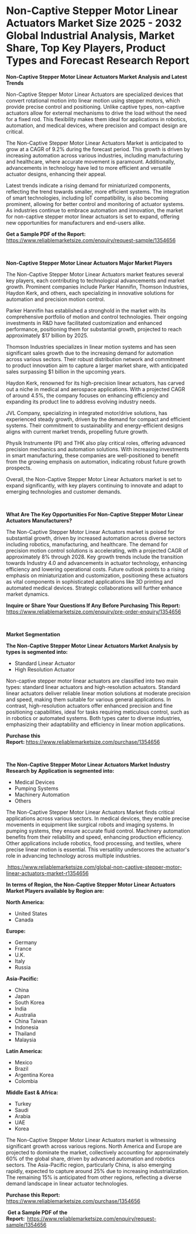 <p><h1>Non-Captive Stepper Motor Linear Actuators Market Size 2025 - 2032 Global Industrial Analysis, Market Share, Top Key Players, Product Types and Forecast Research Report</h1></p><p><strong>Non-Captive Stepper Motor Linear Actuators Market Analysis and Latest Trends</strong></p>
<p><p>Non-Captive Stepper Motor Linear Actuators are specialized devices that convert rotational motion into linear motion using stepper motors, which provide precise control and positioning. Unlike captive types, non-captive actuators allow for external mechanisms to drive the load without the need for a fixed rod. This flexibility makes them ideal for applications in robotics, automation, and medical devices, where precision and compact design are critical.</p><p>The Non-Captive Stepper Motor Linear Actuators Market is anticipated to grow at a CAGR of 9.2% during the forecast period. This growth is driven by increasing automation across various industries, including manufacturing and healthcare, where accurate movement is paramount. Additionally, advancements in technology have led to more efficient and versatile actuator designs, enhancing their appeal. </p><p>Latest trends indicate a rising demand for miniaturized components, reflecting the trend towards smaller, more efficient systems. The integration of smart technologies, including IoT compatibility, is also becoming prominent, allowing for better control and monitoring of actuator systems. As industries continue to embrace automation and innovation, the market for non-captive stepper motor linear actuators is set to expand, offering new opportunities for manufacturers and end-users alike.</p></p>
<p><strong>Get a Sample PDF of the Report:&nbsp;</strong> <a href="https://www.reliablemarketsize.com/enquiry/request-sample/1354656?utm_campaign=3254&utm_medium=2&utm_source=Github&utm_content=ia&utm_term=12042025&utm_id=non-captive-stepper-motor-linear-actuators">https://www.reliablemarketsize.com/enquiry/request-sample/1354656</a></p>
<p>&nbsp;</p>
<p><strong>Non-Captive Stepper Motor Linear Actuators Major Market Players</strong></p>
<p><p>The Non-Captive Stepper Motor Linear Actuators market features several key players, each contributing to technological advancements and market growth. Prominent companies include Parker Hannifin, Thomson Industries, Haydon Kerk, and others, each specializing in innovative solutions for automation and precision motion control.</p><p>Parker Hannifin has established a stronghold in the market with its comprehensive portfolio of motion and control technologies. Their ongoing investments in R&D have facilitated customization and enhanced performance, positioning them for substantial growth, projected to reach approximately $17 billion by 2025.</p><p>Thomson Industries specializes in linear motion systems and has seen significant sales growth due to the increasing demand for automation across various sectors. Their robust distribution network and commitment to product innovation aim to capture a larger market share, with anticipated sales surpassing $1 billion in the upcoming years.</p><p>Haydon Kerk, renowned for its high-precision linear actuators, has carved out a niche in medical and aerospace applications. With a projected CAGR of around 4.5%, the company focuses on enhancing efficiency and expanding its product line to address evolving industry needs.</p><p>JVL Company, specializing in integrated motor/drive solutions, has experienced steady growth, driven by the demand for compact and efficient systems. Their commitment to sustainability and energy-efficient designs aligns with current market trends, propelling future growth.</p><p>Physik Instrumente (PI) and THK also play critical roles, offering advanced precision mechanics and automation solutions. With increasing investments in smart manufacturing, these companies are well-positioned to benefit from the growing emphasis on automation, indicating robust future growth prospects.</p><p>Overall, the Non-Captive Stepper Motor Linear Actuators market is set to expand significantly, with key players continuing to innovate and adapt to emerging technologies and customer demands.</p></p>
<p>&nbsp;</p>
<p><strong>What Are The Key Opportunities For Non-Captive Stepper Motor Linear Actuators Manufacturers?</strong></p>
<p><p>The Non-Captive Stepper Motor Linear Actuators market is poised for substantial growth, driven by increased automation across diverse sectors including robotics, manufacturing, and healthcare. The demand for precision motion control solutions is accelerating, with a projected CAGR of approximately 8% through 2028. Key growth trends include the transition towards Industry 4.0 and advancements in actuator technology, enhancing efficiency and lowering operational costs. Future outlook points to a rising emphasis on miniaturization and customization, positioning these actuators as vital components in sophisticated applications like 3D printing and automated medical devices. Strategic collaborations will further enhance market dynamics.</p></p>
<p><strong>Inquire or Share Your Questions If Any Before Purchasing This Report:</strong> <a href="https://www.reliablemarketsize.com/enquiry/pre-order-enquiry/1354656?utm_campaign=3254&utm_medium=2&utm_source=Github&utm_content=ia&utm_term=12042025&utm_id=non-captive-stepper-motor-linear-actuators">https://www.reliablemarketsize.com/enquiry/pre-order-enquiry/1354656</a></p>
<p>&nbsp;</p>
<p><strong>Market Segmentation</strong></p>
<p><strong>The Non-Captive Stepper Motor Linear Actuators Market Analysis by types is segmented into:</strong></p>
<p><ul><li>Standard Linear Actuator</li><li>High Resolution Actuator</li></ul></p>
<p><p>Non-captive stepper motor linear actuators are classified into two main types: standard linear actuators and high-resolution actuators. Standard linear actuators deliver reliable linear motion solutions at moderate precision and speed, making them suitable for various general applications. In contrast, high-resolution actuators offer enhanced precision and fine positioning capabilities, ideal for tasks requiring meticulous control, such as in robotics or automated systems. Both types cater to diverse industries, emphasizing their adaptability and efficiency in linear motion applications.</p></p>
<p><strong>Purchase this Report:&nbsp;</strong><a href="https://www.reliablemarketsize.com/purchase/1354656?utm_campaign=3254&utm_medium=2&utm_source=Github&utm_content=ia&utm_term=12042025&utm_id=non-captive-stepper-motor-linear-actuators">https://www.reliablemarketsize.com/purchase/1354656</a></p>
<p>&nbsp;</p>
<p><strong>The Non-Captive Stepper Motor Linear Actuators Market Industry Research by Application is segmented into:</strong></p>
<p><ul><li>Medical Devices</li><li>Pumping Systems</li><li>Machinery Automation</li><li>Others</li></ul></p>
<p><p>The Non-Captive Stepper Motor Linear Actuators Market finds critical applications across various sectors. In medical devices, they enable precise movements in equipment like surgical robots and imaging systems. In pumping systems, they ensure accurate fluid control. Machinery automation benefits from their reliability and speed, enhancing production efficiency. Other applications include robotics, food processing, and textiles, where precise linear motion is essential. This versatility underscores the actuator's role in advancing technology across multiple industries.</p></p>
<p><a href="https://www.reliablemarketsize.com/global-non-captive-stepper-motor-linear-actuators-market-r1354656?utm_campaign=3254&utm_medium=2&utm_source=Github&utm_content=ia&utm_term=12042025&utm_id=non-captive-stepper-motor-linear-actuators">&nbsp;https://www.reliablemarketsize.com/global-non-captive-stepper-motor-linear-actuators-market-r1354656</a></p>
<p><strong>In terms of Region, the Non-Captive Stepper Motor Linear Actuators Market Players available by Region are:</strong></p>
<p>
    <p> <strong> North America: </strong>
        <ul>
            <li>United States</li>
            <li>Canada</li>
        </ul>
        </p> 
    <p> <strong> Europe: </strong>
        <ul>
            <li>Germany</li>
            <li>France</li>
            <li>U.K.</li>
            <li>Italy</li>
            <li>Russia</li>
        </ul>
        </p> 
    <p> <strong> Asia-Pacific: </strong>
        <ul>
            <li>China</li>
            <li>Japan</li>
            <li>South Korea</li>
            <li>India</li>
            <li>Australia</li>
            <li>China Taiwan</li>
            <li>Indonesia</li>
            <li>Thailand</li>
            <li>Malaysia</li>
        </ul>
        </p> 
    <p> <strong> Latin America: </strong>
        <ul>
            <li>Mexico</li>
            <li>Brazil</li>
            <li>Argentina Korea</li>
            <li>Colombia</li>
        </ul>
        </p> 
    <p> <strong> Middle East & Africa: </strong>
        <ul>
            <li>Turkey</li>
            <li>Saudi</li>
            <li>Arabia</li>
            <li>UAE</li>
            <li>Korea</li>
        </ul>
    </p>
    </p>
<p><p>The Non-Captive Stepper Motor Linear Actuators market is witnessing significant growth across various regions. North America and Europe are projected to dominate the market, collectively accounting for approximately 60% of the global share, driven by advanced automation and robotics sectors. The Asia-Pacific region, particularly China, is also emerging rapidly, expected to capture around 25% due to increasing industrialization. The remaining 15% is anticipated from other regions, reflecting a diverse demand landscape in linear actuator technologies.</p></p>
<p><strong>Purchase this Report: </strong><a href="https://www.reliablemarketsize.com/purchase/1354656?utm_campaign=3254&utm_medium=2&utm_source=Github&utm_content=ia&utm_term=12042025&utm_id=non-captive-stepper-motor-linear-actuators">https://www.reliablemarketsize.com/purchase/1354656</a></p>
<p>&nbsp;<strong>Get a Sample PDF of the Report:&nbsp;&nbsp;</strong><a href="https://www.reliablemarketsize.com/enquiry/request-sample/1354656?utm_campaign=3254&utm_medium=2&utm_source=Github&utm_content=ia&utm_term=12042025&utm_id=non-captive-stepper-motor-linear-actuators">https://www.reliablemarketsize.com/enquiry/request-sample/1354656</a></p>
<p><strong></strong></p>
<p><p></p><p></p><p></p></p>
